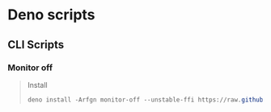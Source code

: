 # Deno scripts

## CLI Scripts

### Monitor off

> Install
> ```powershell
> deno install -Arfgn monitor-off --unstable-ffi https://raw.githubusercontent.com/MAKS11060/deno-scripts/main/monitor-off.ts
> ```

